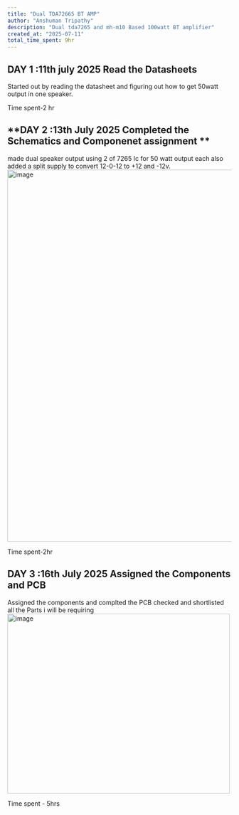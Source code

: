 ```yaml
---
title: "Dual TDA72665 BT AMP"
author: "Anshuman Tripathy"
description: "Dual tda7265 and mh-m10 Based 100watt BT amplifier"
created_at: "2025-07-11"
total_time_spent: 9hr
---
```


 ## **DAY 1 :11th july 2025 Read the Datasheets**

 Started out by reading the datasheet and figuring out how to get 50watt output in one speaker. 

 Time spent-2 hr

## **DAY 2 :13th July 2025 Completed the Schematics and Componenet assignment **

made dual speaker output using 2 of 7265 Ic for 50 watt output each also added a split supply to convert 12-0-12 to +12 and -12v. 
<img width="1568" height="836" alt="image" src="https://github.com/user-attachments/assets/a5e2b79b-2096-41fa-b324-a21da7098f48" />

Time spent-2hr

## **DAY 3 :16th July 2025 Assigned the Components and PCB**
Assigned the components and complted the PCB checked and shortlisted all the Parts i will be requiring
<img width="500" height="404" alt="image" src="https://github.com/user-attachments/assets/52150846-a618-40f1-b002-34c1eca249c4" />

Time spent - 5hrs
